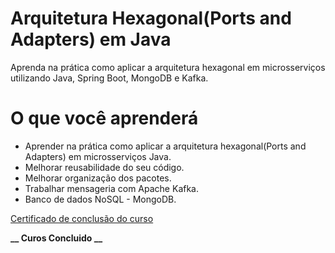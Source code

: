 # Arquitetura Hexagonal(Ports and Adapters) em Java

Aprenda na prática como aplicar a arquitetura hexagonal em microsserviços utilizando Java, Spring Boot, MongoDB e Kafka.

# O que você aprenderá
- Aprender na prática como aplicar a arquitetura hexagonal(Ports and Adapters) em microsserviços Java.
- Melhorar reusabilidade do seu código.
- Melhorar organização dos pacotes.
- Trabalhar mensageria com Apache Kafka.
- Banco de dados NoSQL - MongoDB.

[Certificado de conclusão do curso](https://www.udemy.com/certificate/UC-a6b9b3a4-a1c8-436b-afcb-8cc31485e68f/)

**__ Curos Concluido __** 